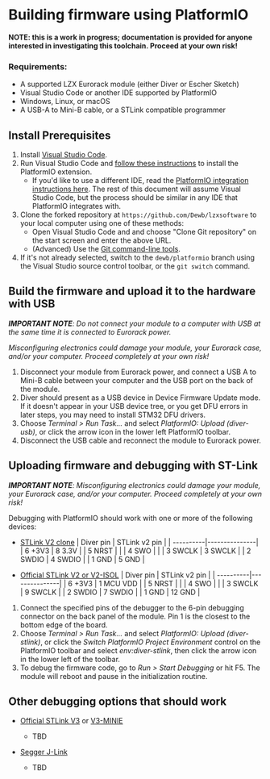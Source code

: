 # Building firmware using PlatformIO

**NOTE: this is a work in progress; documentation is provided for anyone interested in investigating this toolchain. Proceed at your own risk!**

### Requirements:

* A supported LZX Eurorack module (either Diver or Escher Sketch)
* Visual Studio Code or another IDE supported by PlatformIO
* Windows, Linux, or macOS
* A USB-A to Mini-B cable, or a STLink compatible programmer

## Install Prerequisites

1. Install [Visual Studio Code](https://code.visualstudio.com/).
2. Run Visual Studio Code and [follow these instructions](https://platformio.org/install/ide?install=vscode) to install the PlatformIO extension.
   * If you'd like to use a different IDE, read the [PlatformIO integration instructions here](https://platformio.org/install/integration). The rest of this document will assume Visual Studio Code, but the process should be similar in any IDE that PlatformIO integrates with.
3. Clone the forked repository at `https://github.com/Dewb/lzxsoftware` to your local computer using one of these methods:
   * Open Visual Studio Code and and choose "Clone Git repository" on the start screen and enter the above URL.
   * (Advanced) Use the [Git command-line tools](https://git-scm.com/download/win).
4. If it's not already selected, switch to the `dewb/platformio` branch using the Visual Studio source control toolbar, or the `git switch` command.

## Build the firmware and upload it to the hardware with USB

***IMPORTANT NOTE**: Do not connect your module to a computer with USB at the same time it is connected to Eurorack power.*

*Misconfiguring electronics could damage your module, your Eurorack case, and/or your computer. Proceed completely at your own risk!*

1. Disconnect your module from Eurorack power, and connect a USB A to Mini-B cable between your computer and the USB port on the back of the module.
2. Diver should present as a USB device in Device Firmware Update mode. If it doesn't appear in your USB device tree, or you get DFU errors in later steps, you may need to install STM32 DFU drivers.
3. Choose *Terminal > Run Task...* and select *PlatformIO: Upload (diver-usb)*, or click the arrow icon in the lower left PlatformIO toolbar. 
4. Disconnect the USB cable and reconnect the module to Eurorack power.

## Uploading firmware and debugging with ST-Link

***IMPORTANT NOTE**: Misconfiguring electronics could damage your module, your Eurorack case, and/or your computer. Proceed completely at your own risk!*

Debugging with PlatformIO should work with one or more of the following devices: 

* [STLink V2 clone](https://www.adafruit.com/product/2548)
   | Diver pin | STLink v2 pin |
   | ----------|---------------|
   | 6 +3V3    | 8 3.3V        |
   | 5 NRST    |               |
   | 4 SWO     |               |
   | 3 SWCLK   | 3 SWCLK       |
   | 2 SWDIO   | 4 SWDIO       |
   | 1 GND     | 5 GND         |

* [Official STLink V2 or V2-ISOL](https://www.st.com/en/development-tools/st-link-v2.html)
   | Diver pin | STLink v2 pin |
   | ----------|---------------|
   | 6 +3V3    | 1 MCU VDD     |
   | 5 NRST    |               |
   | 4 SWO     |               |
   | 3 SWCLK   | 9 SWCLK       |
   | 2 SWDIO   | 7 SWDIO       |
   | 1 GND     | 12 GND        |

1. Connect the specified pins of the debugger to the 6-pin debugging connector on the back panel of the module. Pin 1 is the closest to the bottom edge of the board.
2. Choose *Terminal > Run Task...* and select *PlatformIO: Upload (diver-stlink)*, or click the *Switch PlatformIO Project Environment* control on the PlatformIO toolbar and select *env:diver-stlink*, then click the arrow icon in the lower left of the toolbar. 
3. To debug the firmware code, go to *Run > Start Debugging* or hit F5. The module will reboot and pause in the initialization routine.

## Other debugging options that should work

* [Official STLink V3](https://www.st.com/en/development-tools/stlink-v3set.html) or [V3-MINIE](https://www.st.com/en/development-tools/stlink-v3minie.html)
   * TBD

* [Segger J-Link](https://www.segger.com/products/debug-probes/j-link/)
   * TBD   